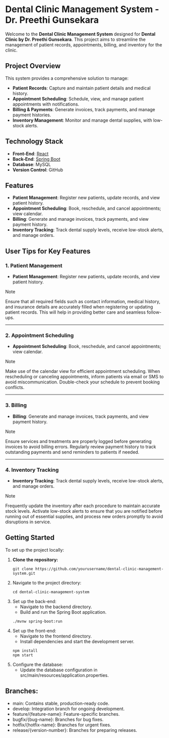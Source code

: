 # Dental Clinic Management System - Dr. Preethi Gunsekara

Welcome to the **Dental Clinic Management System** designed for **Dental Clinic by Dr. Preethi Gunsekara**. This project aims to streamline the management of patient records, appointments, billing, and inventory for the clinic.

## Project Overview

This system provides a comprehensive solution to manage:
- **Patient Records**: Capture and maintain patient details and medical history.
- **Appointment Scheduling**: Schedule, view, and manage patient appointments with notifications.
- **Billing & Payments**: Generate invoices, track payments, and manage payment histories.
- **Inventory Management**: Monitor and manage dental supplies, with low-stock alerts.

## Technology Stack

- **Front-End**: [React](https://reactjs.org/)
- **Back-End**: [Spring Boot](https://spring.io/projects/spring-boot)
- **Database**: MySQL
- **Version Control**: GitHub

## Features

- **Patient Management**: Register new patients, update records, and view patient history.
- **Appointment Scheduling**: Book, reschedule, and cancel appointments; view calendar.
- **Billing**: Generate and manage invoices, track payments, and view payment history.
- **Inventory Tracking**: Track dental supply levels, receive low-stock alerts, and manage orders.

## User Tips for Key Features
  ### 1. Patient Management

  - **Patient Management**: Register new patients, update records, and view patient history.

  > [!NOTE]
  > Ensure that all required fields such as contact information, medical history, and insurance details are accurately filled when registering or updating patient records. This will help in providing better care and seamless follow-ups.

---

### 2. Appointment Scheduling

- **Appointment Scheduling**: Book, reschedule, and cancel appointments; view calendar.

> [!NOTE]
> Make use of the calendar view for efficient appointment scheduling. When rescheduling or canceling appointments, inform patients via email or SMS to avoid miscommunication. Double-check your schedule to prevent booking conflicts.

---

### 3. Billing

- **Billing**: Generate and manage invoices, track payments, and view payment history.

> [!NOTE]
> Ensure services and treatments are properly logged before generating invoices to avoid billing errors. Regularly review payment history to track outstanding payments and send reminders to patients if needed.

---

### 4. Inventory Tracking

- **Inventory Tracking**: Track dental supply levels, receive low-stock alerts, and manage orders.

> [!NOTE]
> Frequently update the inventory after each procedure to maintain accurate stock levels. Activate low-stock alerts to ensure that you are notified before running out of essential supplies, and process new orders promptly to avoid disruptions in service.

## Getting Started

To set up the project locally:

1. **Clone the repository:**
    ```
    git clone https://github.com/yourusername/dental-clinic-management-system.git
2.	Navigate to the project directory:
    ```
    cd dental-clinic-management-system
3.	Set up the back-end:
    - Navigate to the backend directory.
  	- Build and run the Spring Boot application.
    ```
    ./mvnw spring-boot:run
4.  Set up the front-end:
    - Navigate to the frontend directory.
    - Install dependencies and start the development server.
    ~~~
    npm install
    npm start
    ~~~
5.	Configure the database:
    - Update the database configuration in src/main/resources/application.properties.


## Branches:
- main: Contains stable, production-ready code.
- develop: Integration branch for ongoing development.
- feature/{feature-name}: Feature-specific branches.
- bugfix/{bug-name}: Branches for bug fixes.
- hotfix/{hotfix-name}: Branches for urgent fixes.
- release/{version-number}: Branches for preparing releases.

